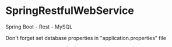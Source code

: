 # SpringRestfulWebService
Spring Boot - Rest - MySQL

Don't forget set database properties in "application.properties" file
